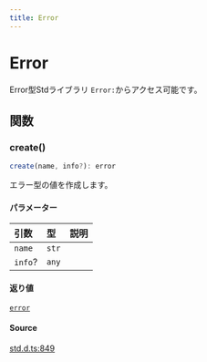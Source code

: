 ```yaml
---
title: Error
---
```


# Error

Error型Stdライブラリ
`Error:`からアクセス可能です。

## 関数

### create()

```ts
create(name, info?): error
```

エラー型の値を作成します。

#### パラメーター

| 引数 | 型 | 説明 |
| :------ | :------ | :------ |
| `name` | `str` |  |
| `info`? | `any` |  |

#### 返り値

[`error`](../primitive-props/Error.md)

#### Source

[std.d.ts:849](https://github.com/slofp/aitslib/blob/1ed98771d7c48e377ec0f281f31b5b28ab0eeca0/src/std.d.ts#L849)
